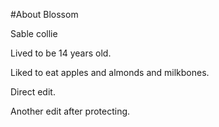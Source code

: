 #About Blossom

Sable collie

Lived to be 14 years old.

Liked to eat apples and almonds and milkbones.

Direct edit.

Another edit after protecting.





